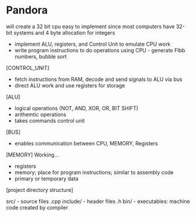 # Pandora
will create a 32 bit cpu
easy to implement since most computers have 32-bit systems and 4 byte allocation for integers

- implement ALU, registers, and Control Unit to emulate CPU work
- write program instructions to do operations using CPU - generate FIbb numbers, bubble sort

[CONTROL_UNIT]
- fetch instructions from RAM, decode and send signals to ALU via bus
- direct ALU work and use registers for storage

[ALU]
- logical operations (NOT, AND, XOR, OR, BIT SHIFT)
- arithemtic operations
- takes commands control unit

[BUS]
- enables communication between CPU, MEMORY, Registers

[MEMORY] Working...
- registers
- memory; place for program instructions; similar to assembly code
- primary or temporary data

[project directory structure]

src/ - source files .cpp
include/ - header files .h
bin/ - executables: machine code created by compiler
